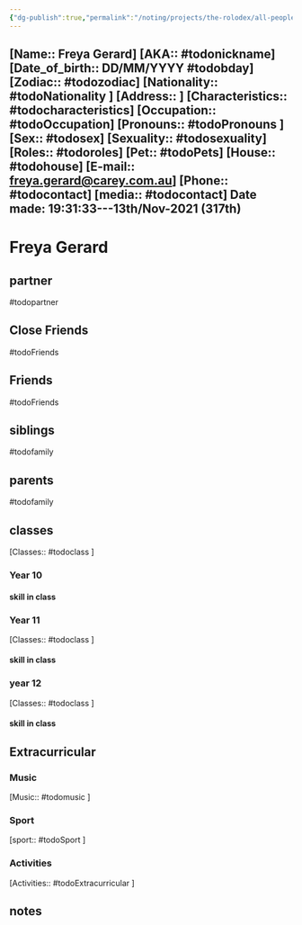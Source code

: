 ```yaml
---
{"dg-publish":true,"permalink":"/noting/projects/the-rolodex/all-people/students/freya-gerard/","dgHomeLink":true,"dgPassFrontmatter":false}
---
```


[Name:: Freya Gerard]
[AKA:: #todonickname]
[Date_of_birth:: DD/MM/YYYY #todobday] 
[Zodiac:: #todozodiac] 
[Nationality:: #todoNationality ]
[Address:: ]
[Characteristics::  #todocharacteristics]
[Occupation:: #todoOccupation]
[Pronouns:: #todoPronouns ]
[Sex:: #todosex]
[Sexuality:: #todosexuality]
[Roles:: #todoroles]
[Pet:: #todoPets]
[House:: #todohouse]
[E-mail:: <freya.gerard@carey.com.au>]
[Phone:: #todocontact]
[media:: #todocontact]
Date made: 19:31:33---13th/Nov-2021 (317th) 
---
# Freya Gerard
## partner
#todopartner
## Close Friends
#todoFriends
## Friends
#todoFriends
## siblings
#todofamily
## parents
#todofamily
## classes
[Classes:: #todoclass ]
### Year 10
#### skill in class
### Year 11
[Classes:: #todoclass ]
#### skill in class
### year 12
[Classes:: #todoclass ]
#### skill in class
## Extracurricular
### Music
[Music:: #todomusic ]
### Sport
[sport:: #todoSport ]
### Activities
[Activities:: #todoExtracurricular ]
## notes
